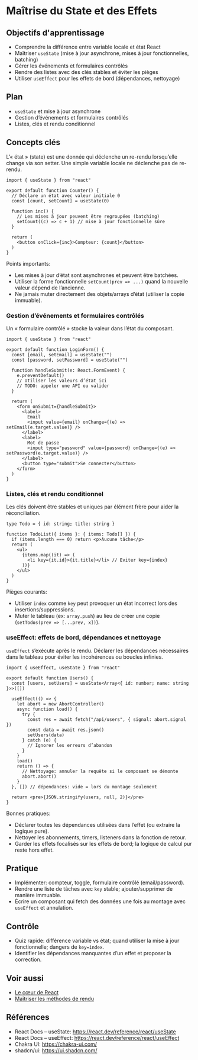 # Maîtrise du State et des Effets

## Objectifs d'apprentissage
- Comprendre la différence entre variable locale et état React
- Maîtriser `useState` (mise à jour asynchrone, mises à jour fonctionnelles, batching)
- Gérer les événements et formulaires contrôlés
- Rendre des listes avec des clés stables et éviter les pièges
- Utiliser `useEffect` pour les effets de bord (dépendances, nettoyage)

## Plan
- `useState` et mise à jour asynchrone
- Gestion d’événements et formulaires contrôlés
- Listes, clés et rendu conditionnel

## Concepts clés

L’« état » (state) est une donnée qui déclenche un re-rendu lorsqu’elle change via son setter. Une simple variable locale ne déclenche pas de re-rendu.

```tsx
import { useState } from "react"

export default function Counter() {
  // Déclare un état avec valeur initiale 0
  const [count, setCount] = useState(0)

  function inc() {
    // Les mises à jour peuvent être regroupées (batching)
    setCount((c) => c + 1) // mise à jour fonctionnelle sûre
  }

  return (
    <button onClick={inc}>Compteur: {count}</button>
  )
}
```

Points importants:
- Les mises à jour d’état sont asynchrones et peuvent être batchées.
- Utiliser la forme fonctionnelle `setCount(prev => ...)` quand la nouvelle valeur dépend de l’ancienne.
- Ne jamais muter directement des objets/arrays d’état (utiliser la copie immuable).

### Gestion d’événements et formulaires contrôlés

Un « formulaire contrôlé » stocke la valeur dans l’état du composant.

```tsx
import { useState } from "react"

export default function LoginForm() {
  const [email, setEmail] = useState("")
  const [password, setPassword] = useState("")

  function handleSubmit(e: React.FormEvent) {
    e.preventDefault()
    // Utiliser les valeurs d’état ici
    // TODO: appeler une API ou valider
  }

  return (
    <form onSubmit={handleSubmit}>
      <label>
        Email
        <input value={email} onChange={(e) => setEmail(e.target.value)} />
      </label>
      <label>
        Mot de passe
        <input type="password" value={password} onChange={(e) => setPassword(e.target.value)} />
      </label>
      <button type="submit">Se connecter</button>
    </form>
  )
}
```

### Listes, clés et rendu conditionnel

Les clés doivent être stables et uniques par élément frère pour aider la réconciliation.

```tsx
type Todo = { id: string; title: string }

function TodoList({ items }: { items: Todo[] }) {
  if (items.length === 0) return <p>Aucune tâche</p>
  return (
    <ul>
      {items.map((it) => (
        <li key={it.id}>{it.title}</li> // Eviter key={index}
      ))}
    </ul>
  )
}
```

Pièges courants:
- Utiliser `index` comme `key` peut provoquer un état incorrect lors des insertions/suppressions.
- Muter le tableau (ex: `array.push`) au lieu de créer une copie (`setTodos(prev => [...prev, x])`).

### useEffect: effets de bord, dépendances et nettoyage

`useEffect` s’exécute après le rendu. Déclarer les dépendances nécessaires dans le tableau pour éviter les incohérences ou boucles infinies.

```tsx
import { useEffect, useState } from "react"

export default function Users() {
  const [users, setUsers] = useState<Array<{ id: number; name: string }>>([])

  useEffect(() => {
    let abort = new AbortController()
    async function load() {
      try {
        const res = await fetch("/api/users", { signal: abort.signal })
        const data = await res.json()
        setUsers(data)
      } catch (e) {
        // Ignorer les erreurs d’abandon
      }
    }
    load()
    return () => {
      // Nettoyage: annuler la requête si le composant se démonte
      abort.abort()
    }
  }, []) // dépendances: vide = lors du montage seulement

  return <pre>{JSON.stringify(users, null, 2)}</pre>
}
```

Bonnes pratiques:
- Déclarer toutes les dépendances utilisées dans l’effet (ou extraire la logique pure).
- Nettoyer les abonnements, timers, listeners dans la fonction de retour.
- Garder les effets focalisés sur les effets de bord; la logique de calcul pur reste hors effet.

## Pratique
- Implémenter: compteur, toggle, formulaire contrôlé (email/password).
- Rendre une liste de tâches avec `key` stable; ajouter/supprimer de manière immuable.
- Écrire un composant qui fetch des données une fois au montage avec `useEffect` et annulation.

## Contrôle
- Quiz rapide: différence variable vs état; quand utiliser la mise à jour fonctionnelle; dangers de `key=index`.
- Identifier les dépendances manquantes d’un effet et proposer la correction.

## Voir aussi
- [Le cœur de React](./01-coeur-de-react.md)
- [Maîtriser les méthodes de rendu](../module-2/01-methodes-rendu-nextjs.md)

## Références
- React Docs – useState: https://react.dev/reference/react/useState
- React Docs – useEffect: https://react.dev/reference/react/useEffect
- Chakra UI: https://chakra-ui.com/
- shadcn/ui: https://ui.shadcn.com/
